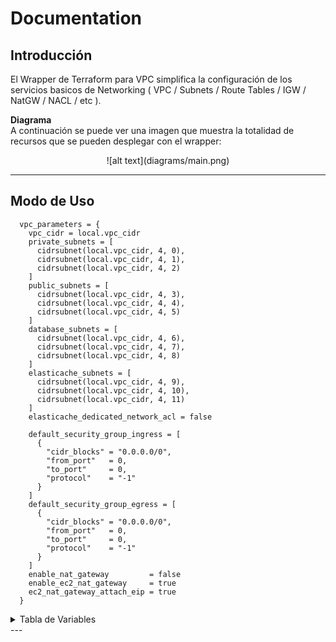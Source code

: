 # Documentation

## Introducción

El Wrapper de Terraform para VPC simplifica la configuración de los servicios basicos de Networking ( VPC / Subnets / Route Tables / IGW / NatGW / NACL / etc ). 

**Diagrama** <br/>
A continuación se puede ver una imagen que muestra la totalidad de recursos que se pueden desplegar con el wrapper:

<center>![alt text](diagrams/main.png)</center>

---

## Modo de Uso
```hcl
  vpc_parameters = {
    vpc_cidr = local.vpc_cidr
    private_subnets = [
      cidrsubnet(local.vpc_cidr, 4, 0),
      cidrsubnet(local.vpc_cidr, 4, 1),
      cidrsubnet(local.vpc_cidr, 4, 2)
    ]
    public_subnets = [
      cidrsubnet(local.vpc_cidr, 4, 3),
      cidrsubnet(local.vpc_cidr, 4, 4),
      cidrsubnet(local.vpc_cidr, 4, 5)
    ]
    database_subnets = [
      cidrsubnet(local.vpc_cidr, 4, 6),
      cidrsubnet(local.vpc_cidr, 4, 7),
      cidrsubnet(local.vpc_cidr, 4, 8)
    ]
    elasticache_subnets = [
      cidrsubnet(local.vpc_cidr, 4, 9),
      cidrsubnet(local.vpc_cidr, 4, 10),
      cidrsubnet(local.vpc_cidr, 4, 11)
    ]
    elasticache_dedicated_network_acl = false

    default_security_group_ingress = [
      {
        "cidr_blocks" = "0.0.0.0/0",
        "from_port"   = 0,
        "to_port"     = 0,
        "protocol"    = "-1"
      }
    ]
    default_security_group_egress = [
      {
        "cidr_blocks" = "0.0.0.0/0",
        "from_port"   = 0,
        "to_port"     = 0,
        "protocol"    = "-1"
      }
    ]
    enable_nat_gateway         = false
    enable_ec2_nat_gateway     = true
    ec2_nat_gateway_attach_eip = true
  }
```

<details>
<summary>Tabla de Variables</summary>

| Variable                               | Variable Description                                              | Type     | Default                                   | Alternatives                                 |
|--------------------------------------- |-------------------------------------------------------------------|----------|-------------------------------------------|----------------------------------------------|
| private_subnets                        | List of private subnets for the VPC.                              | `list`   | []                                        | List of subnet IDs                           |
| public_subnets                         | List of public subnets for the VPC.                               | `list`   | []                                        | List of subnet IDs                           |
| database_subnets                       | List of database subnets for the VPC.                             | `list`   | []                                        | List of subnet IDs                           |
| elasticache_subnets                    | List of Elasticache subnets for the VPC.                          | `list`   | []                                        | List of subnet IDs                           |
| enable_ipv6                            | Enable IPv6 for the VPC.                                          | `bool`   | false                                     | true                                         |
| manage_default_vpc                     | Manage the default VPC.                                           | `bool`   | false                                     | true                                         |
| create_igw                             | Create an Internet Gateway for the VPC.                           | `bool`   | true                                      | false                                        |
| enable_dns_hostnames                   | Enable DNS hostnames in the VPC.                                  | `bool`   | true                                      | false                                        |
| enable_dns_support                     | Enable DNS support in the VPC.                                    | `bool`   | true                                      | false                                        |
| map_public_ip_on_launch                | Automatically assign a public IP on instance launch.              | `bool`   | true                                      | false                                        |
| enable_nat_gateway                     | Enable the NAT Gateway for the VPC.                               | `bool`   | false                                     | true                                         |
| single_nat_gateway                     | Create a single NAT Gateway.                                      | `bool`   | true                                      | false                                        |
| one_nat_gateway_per_az                 | Create one NAT Gateway per Availability Zone.                     | `bool`   | false                                     | true                                         |
| manage_default_network_acl             | Manage the default network ACL for the VPC.                       | `bool`   | true                                      | false                                        |
| default_network_acl_tags               | Tags for the default network ACL.                                 | `map `   | { Name = "${local.common_name}-default" } | Custom tags                                  |
| public_dedicated_network_acl           | Create a dedicated network ACL for public subnets.                | `bool`   | false                                     | true                                         |
| public_inbound_acl_rules               | Inbound rules for public subnets' network ACL.                    | `list`   | []                                        | List of ACL rules                            |
| public_outbound_acl_rules              | Outbound rules for public subnets' network ACL.                   | `list`   | []                                        | List of ACL rules                            |
| private_dedicated_network_acl          | Create a dedicated network ACL for private subnets.               | `bool`   | false                                     | true                                         |
| private_inbound_acl_rules              | Inbound rules for private subnets' network ACL.                   | `list`   | []                                        | List of ACL rules                            |
| private_outbound_acl_rules             | Outbound rules for private subnets' network ACL.                  | `list`   | []                                        | List of ACL rules                            |
| manage_default_route_table             | Manage the default route table for the VPC.                       | `bool`   | true                                      | false                                        |
| default_route_table_propagating_vgws   | List of VGWs to propagate in the default route table.             | `list`   | []                                        | List of VGW IDs                              |
| default_route_table_routes             | Custom routes for the default route table.                        | `list`   | []                                        | List of route definitions                    |
| default_route_table_tags               | Tags for the default route table.                                 | `map `   | { Name = "${local.common_name}-default" } | Custom tags                                  |
| manage_default_security_group          | Manage the default security group for the VPC.                    | `bool`   | true                                      | false                                        |
| default_security_group_ingress         | Ingress rules for the default security group.                     | `list`   | []                                        | List of ingress rules                        |
| default_security_group_egress          | Egress rules for the default security group.                      | `list`   | []                                        | List of egress rules                         |
| default_security_group_tags            | Tags for the default security group.                              | `map `   | { Name = "${local.common_name}-default" } | Custom tags                                  |
| enable_vpn_gateway                     | Enable a VPN Gateway for the VPC.                                 | `bool`   | false                                     | true                                         |
| vpn_gateway_id                         | The ID of an existing VPN Gateway to attach to the VPC.           | `string` | ""                                        | Existing VPN Gateway ID                      |
| vpn_gateway_az                         | The Availability Zone for the VPN Gateway.                        | `string` | null                                      | Any valid AZ                                 |
| propagate_private_route_tables_vgw     | Propagate the VPN Gateway to private route tables.                | `bool`   | false                                     | true                                         |
| propagate_public_route_tables_vgw      | Propagate the VPN Gateway to public route tables.                 | `bool`   | false                                     | true                                         |
| enable_dhcp_options                    | Enable custom DHCP options for the VPC.                           | `bool`   | false                                     | true                                         |
| dhcp_options_domain_name               | Domain name for DHCP options.                                     | `string` | ""                                        | Custom domain name                           |
| dhcp_options_domain_name_servers       | List of domain name servers for DHCP options.                     | `list`   | []                                        | List of IP addresses                         |
| dhcp_options_ntp_servers               | List of NTP servers for DHCP options.                             | `list`   | []                                        | List of NTP server IPs                       |
| dhcp_options_netbios_name_servers      | List of NetBIOS name servers for DHCP options.                    | `list`   | []                                        | List of NetBIOS server IPs                   |
| dhcp_options_netbios_node_type         | NetBIOS node type for DHCP options.                               | `string` | ""                                        | Valid NetBIOS node type                      |
| enable_public_redshift                 | Enable public accessibility for Redshift.                         | `bool`   | false                                     | true                                         |
| enable_flow_log                        | Enable VPC Flow Logs.                                             | `bool`   | false                                     | true                                         |
| create_flow_log_cloudwatch_iam_role    | Create an IAM role for CloudWatch Flow Logs.                      | `bool`   | false                                     | true                                         |
| create_flow_log_cloudwatch_log_group   | Create a CloudWatch log group for Flow Logs.                      | `bool`   | false                                     | true                                         |
| vpc_flow_log_permissions_boundary      | Permissions boundary for the VPC Flow Log role.                   | `string` | null                                      | ARN of the boundary policy                   |
| flow_log_traffic_type                  | Type of traffic to capture in the Flow Log (ALL, ACCEPT, REJECT). | `string` | ""                                        | "ALL", "ACCEPT", "REJECT"                    |
| flow_log_destination_type              | Destination type for Flow Logs (cloud-watch-logs or s3).          | `string` | ""                                        | "cloud-watch-logs", "s3"                     |
| flow_log_log_format                    | Log format for Flow Logs.                                         | `string` | null                                      | Custom log format                            |
| flow_log_destination_arn               | ARN of the destination for Flow Logs.                             | `string` | ""                                        | ARN of the CloudWatch log group or S3 bucket |
| create_elasticache_subnet_group        | Create a subnet group for Elasticache.                            | `bool`   | false                                     | true                                         |
| elasticache_subnet_group_name          | Name for the Elasticache subnet group.                            | `string` | null                                      | Custom name                                  |
| elasticache_subnet_group_tags          | Tags for the Elasticache subnet group.                            | `map`    | {}                                        | Custom tags                                  |
| create_elasticache_subnet_route_table  | Create a route table for the Elasticache subnet.                  | `bool`   | false                                     | true                                         |
| create_database_internet_gateway_route | Create an Internet Gateway route for the database subnet.         | `bool`   | false                                     | true                                         |
| create_database_nat_gateway_route      | Create a NAT Gateway route for the database subnet.               | `bool`   | false                                     | true                                         |
| database_subnet_group_name             | Name for the database subnet group.                               | `string` | ""                                        | Custom name                                  |
| attach_eip                             | Attach an Elastic IP to the NAT Gateway.                          | `bool`   | false                                     | true                                         |

</details>
---

